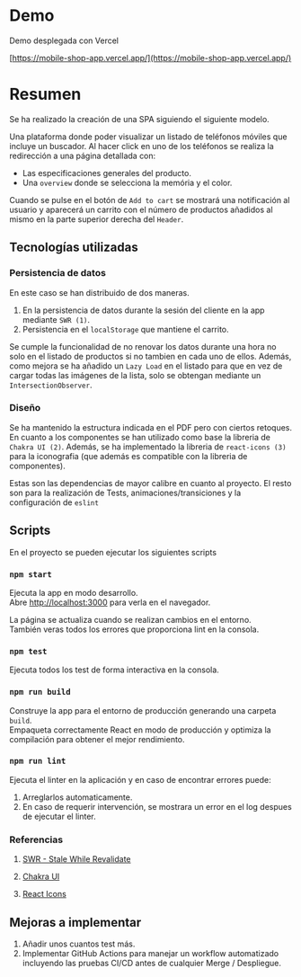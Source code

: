 # Demo

Demo desplegada con Vercel

[https://mobile-shop-app.vercel.app/](https://mobile-shop-app.vercel.app/)

# Resumen

Se ha realizado la creación de una SPA siguiendo el siguiente modelo.

Una plataforma donde poder visualizar un listado de teléfonos móviles que incluye un buscador.
Al hacer click en uno de los teléfonos se realiza la redirección a una página detallada con:

- Las especificaciones generales del producto.
- Una `overview` donde se selecciona la memória y el color.

Cuando se pulse en el botón de `Add to cart` se mostrará una notificación al usuario y aparecerá un carrito con el número de productos añadidos al mismo en la parte superior derecha del `Header`.

## Tecnologías utilizadas

### Persistencia de datos

En este caso se han distribuido de dos maneras.

1. En la persistencia de datos durante la sesión del cliente en la app mediante `SWR (1)`.
2. Persistencia en el `localStorage` que mantiene el carrito.

Se cumple la funcionalidad de no renovar los datos durante una hora no solo en el listado de productos si no tambien en cada uno de ellos.
Además, como mejora se ha añadido un `Lazy Load` en el listado para que en vez de cargar todas las imágenes de la lista, solo se obtengan mediante un `IntersectionObserver`.

### Diseño

Se ha mantenido la estructura indicada en el PDF pero con ciertos retoques. En cuanto a los componentes se han utilizado como base la libreria de `Chakra UI (2)`.
Además, se ha implementado la libreria de `react-icons (3)` para la iconografia (que además es compatible con la libreria de componentes).

Estas son las dependencias de mayor calibre en cuanto al proyecto. El resto son para la realización de Tests, animaciones/transiciones y la configuración de `eslint`

## Scripts

En el proyecto se pueden ejecutar los siguientes scripts

### `npm start`

Ejecuta la app en modo desarrollo.<br />
Abre [http://localhost:3000](http://localhost:3000) para verla en el navegador.

La página se actualiza cuando se realizan cambios en el entorno.<br />
También veras todos los errores que proporciona lint en la consola.

### `npm test`

Ejecuta todos los test de forma interactiva en la consola.<br />

### `npm run build`

Construye la app para el entorno de producción generando una carpeta `build`.<br />
Empaqueta correctamente React en modo de producción y optimiza la compilación para obtener el mejor rendimiento.

### `npm run lint`

Ejecuta el linter en la aplicación y en caso de encontrar errores puede:

1. Arreglarlos automaticamente.
2. En caso de requerir intervención, se mostrara un error en el log despues de ejecutar el linter.

### Referencias

1. [SWR - Stale While Revalidate](https://swr.vercel.app/es-ES)

2. [Chakra UI](https://chakra-ui.com/)

3. [React Icons](https://react-icons.github.io/react-icons/)

## Mejoras a implementar

1. Añadir unos cuantos test más.
2. Implementar GitHub Actions para manejar un workflow automatizado incluyendo las pruebas CI/CD antes de cualquier Merge / Despliegue.
